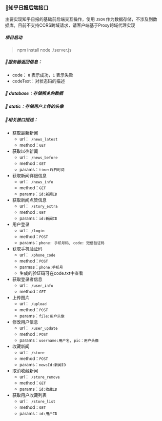 ### 🍉知乎日报后端接口

主要实现知乎日报的基础前后端交互操作，使用 `JSON` 作为数据存储，不涉及到数据库，目前不支持CORS跨域请求，请客户端基于Proxy跨域代理实现
##### 项目启动
> npm install
> node .\server.js

##### 🍇服务器返回信息：

+ code： `0` 表示成功，`1` 表示失败
+ codeText：对状态码的描述

##### 🍓 database：存储相关的数据

##### 🥝 static：存储用户上传的头像

##### 💫相关接口描述：

- 获取最新新闻  
  - url：` /news_latest`  
  - method：`GET`
- 获取以往新闻  
  - url：` /news_before`  
  - method：`GET`
  - params：`time:昨日时间`
- 获取新闻详细信息 
  - url：` /news_info`  
  - method：`GET`
  - params：`id:新闻ID`
- 获取新闻点赞信息 
  - url：` /story_extra`  
  - method：`GET`
  - params：`id:新闻ID`
- 用户登录 
  - url：` /login`  
  - method：`POST`
  - params：`phone: 手机号码, code: 短信验证码`
- 获取手机验证码
  - url：`  /phone_code `  
  - method：`POST`
  - parmas：`phone:手机号`
  - 生成的验证码可在code.txt中查看
- 获取登录者信息
  - url：`  /user_info `  
  - method：`GET`
- 上传图片
  - url：`  /upload `  
  - method：`POST`
  - params：`file:用户头像`
- 修改用户信息
  - url：`  /user_update `  
  - method：`POST`
  - params：`username:用户名, pic：用户头像`
- 收藏新闻
  - url：`  /store `  
  - method：`POST`
  - params：`newsId:新闻ID`
- 取消收藏新闻
  - url：`  /store_remove `  
  - method：`GET`
  - params：`id:收藏ID`
- 获取用户收藏列表
  - url：`  /store_list  `  
  - method：`GET`
  - params：`id:用户ID`

